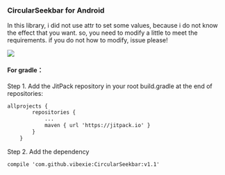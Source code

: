 ### CircularSeekbar for Android

In this library, i did not use attr to set some values, because i do not know the effect that you want. so, you need to modify a little to meet the requirements. if you do not how to modify, issue please!
 
![](http://qiniu.vibexie.com/github/circularseekbar_p1.gif)

#### For gradle：
Step 1. Add the JitPack repository in your root build.gradle at the end of repositories:
``` xml
allprojects {
		repositories {
			...
			maven { url 'https://jitpack.io' }
		}
	}
```

Step 2. Add the dependency
``` xml
compile 'com.github.vibexie:CircularSeekbar:v1.1'
```
